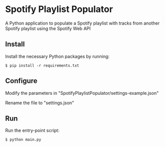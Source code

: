 # Spotify Playlist Populator
A Python application to populate a Spotify playlist with tracks from another Spotify playlist using the Spotify Web API

## Install
Install the necessary Python packages by running:

`$ pip install -r requirements.txt`

## Configure
Modify the parameters in "SpotifyPlaylistPopulator/settings-example.json"

Rename the file to "settings.json"

## Run
Run the entry-point script:

`$ python main.py`





